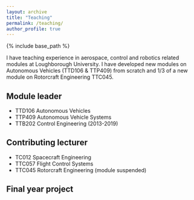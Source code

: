 ```yaml
---
layout: archive
title: "Teaching"
permalink: /teaching/
author_profile: true
---
```


{% include base_path %}

I have teaching experience in aerospace, control and robotics related modules at Loughborough University. I have developed new modules on Autonomous Vehicles (TTD106 & TTP409) from scratch and 1/3 of a new module on Rotorcraft Engineering TTC045. 

## Module leader
* TTD106 Autonomous Vehicles
* TTP409 Autonomous Vehicle Systems
* TTB202 Control Engineering (2013-2019)

## Contributing lecturer
* TC012 Spacecraft Engineering  
* TTC057 Flight Control Systems
* TTC045 Rotorcraft Engineering (module suspended)

## Final year project 
